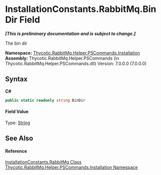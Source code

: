# InstallationConstants.RabbitMq.BinDir Field
 _**\[This is preliminary documentation and is subject to change.\]**_

The bin dir

**Namespace:**&nbsp;<a href="N_Thycotic_RabbitMq_Helper_PSCommands_Installation">Thycotic.RabbitMq.Helper.PSCommands.Installation</a><br />**Assembly:**&nbsp;Thycotic.RabbitMq.Helper.PSCommands (in Thycotic.RabbitMq.Helper.PSCommands.dll) Version: 7.0.0.0 (7.0.0.0)

## Syntax

**C#**<br />
``` C#
public static readonly string BinDir
```


#### Field Value
Type: <a href="http://msdn2.microsoft.com/en-us/library/s1wwdcbf" target="_blank">String</a>

## See Also


#### Reference
<a href="T_Thycotic_RabbitMq_Helper_PSCommands_Installation_InstallationConstants_RabbitMq">InstallationConstants.RabbitMq Class</a><br /><a href="N_Thycotic_RabbitMq_Helper_PSCommands_Installation">Thycotic.RabbitMq.Helper.PSCommands.Installation Namespace</a><br />